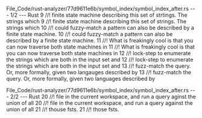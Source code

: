 File_Code/rust-analyzer/77d9611e6b/symbol_index/symbol_index_after.rs --- 1/2 --- Rust
 9 //! finite state machine describing this set of strtings. The strings which                                                                                9 //! finite state machine describing this set of strings. The strings which
10 //! could fuzzy-match a pattern can also be described by a finite state machine.                                                                          10 //! could fuzzy-match a pattern can also be described by a finite state machine.
11 //! What is freakingly cool is that you can now traverse both state machines in                                                                           11 //! What is freakingly cool is that you can now traverse both state machines in
12 //! lock-step to enumerate the strings which are both in the input set and                                                                                12 //! lock-step to enumerate the strings which are both in the input set and
13 //! fuzz-match the query. Or, more formally, given two langauges described by                                                                             13 //! fuzz-match the query. Or, more formally, given two languages described by

File_Code/rust-analyzer/77d9611e6b/symbol_index/symbol_index_after.rs --- 2/2 --- Rust
20 //! file in the current workspace, and run a query aginst the union of all                                                                                20 //! file in the current workspace, and run a query against the union of all
21 //! thouse fsts.                                                                                                                                          21 //! those fsts.

